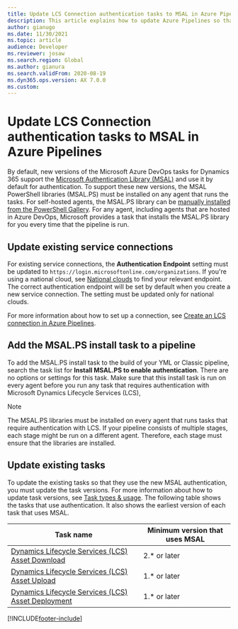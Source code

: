 ```yaml
---
title: Update LCS Connection authentication tasks to MSAL in Azure Pipelines
description: This article explains how to update Azure Pipelines so that it uses the Microsoft Authentication Library (MSAL) for authentication.
author: gianugo
ms.date: 11/30/2021
ms.topic: article
audience: Developer
ms.reviewer: josaw
ms.search.region: Global
ms.author: gianura
ms.search.validFrom: 2020-08-19
ms.dyn365.ops.version: AX 7.0.0
ms.custom: 
---
```


# Update LCS Connection authentication tasks to MSAL in Azure Pipelines

By default, new versions of the Microsoft Azure DevOps tasks for Dynamics 365 support the [Microsoft Authentication Library (MSAL)](/azure/active-directory/develop/msal-overview#languages-and-frameworks) and use it by default for authentication. To support these new versions, the MSAL PowerShell libraries (MSAL.PS) must be installed on any agent that runs the tasks. For self-hosted agents, the MSAL.PS library can be [manually installed from the PowerShell Gallery](https://github.com/AzureAD/MSAL.PS/#msalps). For any agent, including agents that are hosted in Azure DevOps, Microsoft provides a task that installs the MSAL.PS library for you every time that the pipeline is run.

## Update existing service connections

For existing service connections, the **Authentication Endpoint** setting must be updated to `https://login.microsoftonline.com/organizations`. If you're using a national cloud, see [National clouds](/azure/active-directory/develop/authentication-national-cloud) to find your relevant endpoint. The correct authentication endpoint will be set by default when you create a new service connection. The setting must be updated only for national clouds.

For more information about how to set up a connection, see [Create an LCS connection in Azure Pipelines](pipeline-lcs-connection.md).

## Add the MSAL.PS install task to a pipeline

To add the MSAL.PS install task to the build of your YML or Classic pipeline, search the task list for **Install MSAL.PS to enable authentication**. There are no options or settings for this task. Make sure that this install task is run on every agent before you run any task that requires authentication with Microsoft Dynamics Lifecycle Services (LCS),

> [!NOTE]
> The MSAL.PS libraries must be installed on every agent that runs tasks that require authentication with LCS. If your pipeline consists of multiple stages, each stage might be run on a different agent. Therefore, each stage must ensure that the libraries are installed.

## Update existing tasks

To update the existing tasks so that they use the new MSAL authentication, you must update the task versions. For more information about how to update task versions, see [Task types & usage](/azure/devops/pipelines/process/tasks?view=azure-devops&tabs=classic#task-versions). The following table shows the tasks that use authentication. It also shows the earliest version of each task that uses MSAL.

| Task name | Minimum version that uses MSAL |
| --- | --- |
| [Dynamics Lifecycle Services (LCS) Asset Download](pipeline-asset-download.md) | 2.\* or later |
| [Dynamics Lifecycle Services (LCS) Asset Upload](pipeline-asset-upload.md) | 1.\* or later |
| [Dynamics Lifecycle Services (LCS) Asset Deployment](pipeline-deploy-asset.md) | 1.\* or later |


[!INCLUDE[footer-include](../../../includes/footer-banner.md)]
